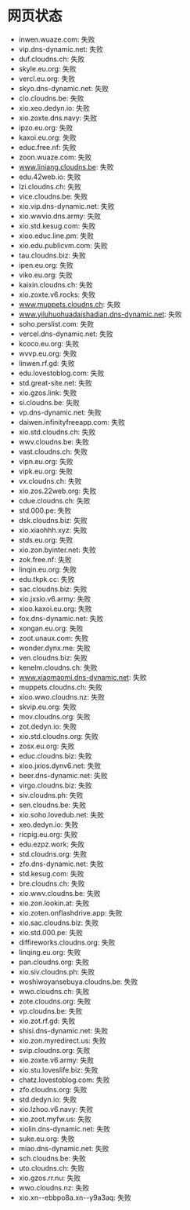 # 网页状态
- inwen.wuaze.com: 失败
- vip.dns-dynamic.net: 失败
- duf.cloudns.ch: 失败
- skyle.eu.org: 失败
- vercl.eu.org: 失败
- skyo.dns-dynamic.net: 失败
- clo.cloudns.be: 失败
- xio.xeo.dedyn.io: 失败
- xio.zoxte.dns.navy: 失败
- ipzo.eu.org: 失败
- kaxoi.eu.org: 失败
- educ.free.nf: 失败
- zoon.wuaze.com: 失败
- www.liniang.cloudns.be: 失败
- edu.42web.io: 失败
- lzi.cloudns.ch: 失败
- vice.cloudns.be: 失败
- xio.vip.dns-dynamic.net: 失败
- xio.wwvio.dns.army: 失败
- xio.std.kesug.com: 失败
- xioo.educ.line.pm: 失败
- xio.edu.publicvm.com: 失败
- tau.cloudns.biz: 失败
- ipen.eu.org: 失败
- viko.eu.org: 失败
- kaixin.cloudns.ch: 失败
- xio.zoxte.v6.rocks: 失败
- www.muppets.cloudns.ch: 失败
- www.yiluhuohuadaishadian.dns-dynamic.net: 失败
- soho.perslist.com: 失败
- vercel.dns-dynamic.net: 失败
- kcoco.eu.org: 失败
- wvvp.eu.org: 失败
- linwen.rf.gd: 失败
- edu.lovestoblog.com: 失败
- std.great-site.net: 失败
- xio.gzos.link: 失败
- si.cloudns.be: 失败
- vp.dns-dynamic.net: 失败
- daiwen.infinityfreeapp.com: 失败
- xio.std.cloudns.ch: 失败
- wwv.cloudns.be: 失败
- vast.cloudns.ch: 失败
- vipn.eu.org: 失败
- vipk.eu.org: 失败
- vx.cloudns.ch: 失败
- xio.zos.22web.org: 失败
- cdue.cloudns.ch: 失败
- std.000.pe: 失败
- dsk.cloudns.biz: 失败
- xio.xiaohhh.xyz: 失败
- stds.eu.org: 失败
- xio.zon.byinter.net: 失败
- zok.free.nf: 失败
- linqin.eu.org: 失败
- edu.tkpk.cc: 失败
- sac.cloudns.biz: 失败
- xio.jxsio.v6.army: 失败
- xioo.kaxoi.eu.org: 失败
- fox.dns-dynamic.net: 失败
- xongan.eu.org: 失败
- zoot.unaux.com: 失败
- wonder.dynx.me: 失败
- ven.cloudns.biz: 失败
- kenelm.cloudns.ch: 失败
- www.xiaomaomi.dns-dynamic.net: 失败
- muppets.cloudns.ch: 失败
- xioo.wwo.cloudns.nz: 失败
- skvip.eu.org: 失败
- mov.cloudns.org: 失败
- zot.dedyn.io: 失败
- xio.std.cloudns.org: 失败
- zosx.eu.org: 失败
- educ.cloudns.biz: 失败
- xioo.jxios.dynv6.net: 失败
- beer.dns-dynamic.net: 失败
- virgo.cloudns.biz: 失败
- siv.cloudns.ph: 失败
- sen.cloudns.be: 失败
- xio.soho.lovedub.net: 失败
- xeo.dedyn.io: 失败
- ricpig.eu.org: 失败
- edu.ezpz.work: 失败
- std.cloudns.org: 失败
- zfo.dns-dynamic.net: 失败
- std.kesug.com: 失败
- bre.cloudns.ch: 失败
- xio.wwv.cloudns.be: 失败
- xio.zon.lookin.at: 失败
- xio.zoten.onflashdrive.app: 失败
- xio.sac.cloudns.biz: 失败
- xio.std.000.pe: 失败
- diffireworks.cloudns.org: 失败
- linqing.eu.org: 失败
- pan.cloudns.org: 失败
- xio.siv.cloudns.ph: 失败
- woshiwoyansebuya.cloudns.be: 失败
- wwo.cloudns.ch: 失败
- zote.cloudns.org: 失败
- vp.cloudns.be: 失败
- xio.zot.rf.gd: 失败
- shisi.dns-dynamic.net: 失败
- xio.zon.myredirect.us: 失败
- svip.cloudns.org: 失败
- xio.zoxte.v6.army: 失败
- xio.stu.loveslife.biz: 失败
- chatz.lovestoblog.com: 失败
- zfo.cloudns.org: 失败
- std.dedyn.io: 失败
- xio.lzhoo.v6.navy: 失败
- xio.zoot.myfw.us: 失败
- xiolin.dns-dynamic.net: 失败
- suke.eu.org: 失败
- miao.dns-dynamic.net: 失败
- sch.cloudns.be: 失败
- uto.cloudns.ch: 失败
- xio.gzos.rr.nu: 失败
- wwo.cloudns.nz: 失败
- xio.xn--ebbpo8a.xn--y9a3aq: 失败
